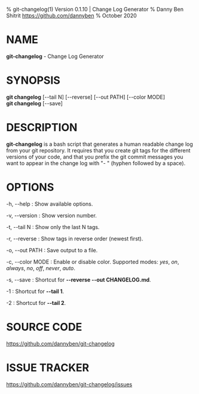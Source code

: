 % git-changelog(1) Version 0.1.10 | Change Log Generator
% Danny Ben Shitrit <https://github.com/dannyben>
% October 2020

<!-- Reference: https://linux.die.net/man/5/pandoc_markdown -->


NAME
==================================================

**git-changelog** - Change Log Generator


SYNOPSIS
==================================================

**git changelog** [--tail N] [--reverse] [--out PATH] [--color MODE]  
**git changelog** [--save]


DESCRIPTION
==================================================

**git-changelog** is a bash script that generates a human readable change
log from your git repository. It requires that you create git tags for 
the different versions of your code, and that you prefix the git commit
messages you want to appear in the change log with "- " (hyphen followed
by a space).


OPTIONS
==================================================

-h, --help
:    Show available options.

-v, --version
:    Show version number.

-t, --tail N
:    Show only the last N tags.

-r, --reverse
:    Show tags in reverse order (newest first).

-o, --out PATH
:    Save output to a file.

-c, --color MODE
:    Enable or disable color.
     Supported modes: *yes*, *on*, *always*, *no*, *off*, *never*, *auto*.

-s, --save
:    Shortcut for **--reverse --out CHANGELOG.md**.

-1
:    Shortcut for **--tail 1**.

-2
:    Shortcut for **--tail 2**.



SOURCE CODE
==================================================

https://github.com/dannyben/git-changelog


ISSUE TRACKER
==================================================

https://github.com/dannyben/git-changelog/issues
